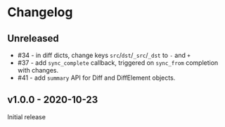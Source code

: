 # Changelog

## Unreleased

- #34 - in diff dicts, change keys `src`/`dst`/`_src`/`_dst` to `-` and `+`
- #37 - add `sync_complete` callback, triggered on `sync_from` completion with changes.
- #41 - add `summary` API for Diff and DiffElement objects.

## v1.0.0 - 2020-10-23

Initial release
